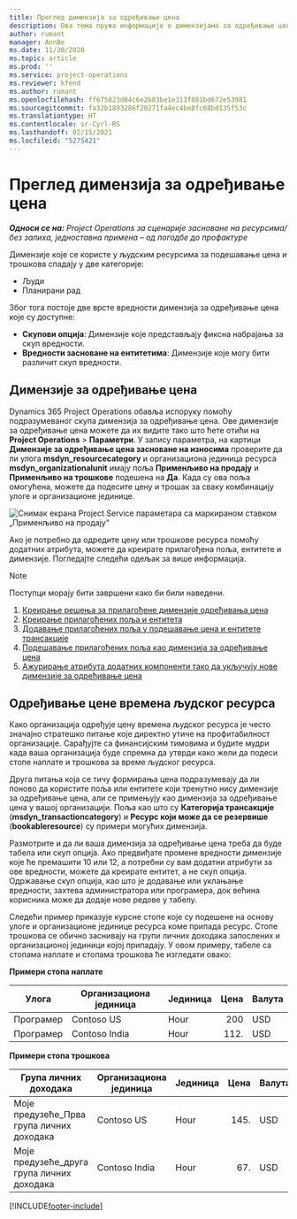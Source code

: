 ```yaml
---
title: Преглед димензија за одређивање цена
description: Ова тема пружа информације о димензијама за одређивање цена у услузи Dynamics 365 Project Operations.
author: rumant
manager: AnnBe
ms.date: 11/30/2020
ms.topic: article
ms.prod: ''
ms.service: project-operations
ms.reviewer: kfend
ms.author: rumant
ms.openlocfilehash: ff675823d84c6e2b83be1e313f881bd672e53981
ms.sourcegitcommit: fa32b1893286f20271fa4ec4be8fc68bd135f53c
ms.translationtype: HT
ms.contentlocale: sr-Cyrl-RS
ms.lasthandoff: 02/15/2021
ms.locfileid: "5275421"
---
```

# <a name="pricing-dimensions-overview"></a>Преглед димензија за одређивање цена

_**Односи се на:** Project Operations за сценарије засноване на ресурсима/без залиха, једноставна примена – од погодбе до профактуре_

Димензије које се користе у људским ресурсима за подешавање цена и трошкова спадају у две категорије:

- Људи
- Планирани рад

Због тога постоје две врсте вредности димензија за одређивање цена које су доступне:

- **Скупови опција**: Димензије које представљају фиксна набрајања за скуп вредности.
- **Вредности засноване на ентитетима**: Димензије које могу бити различит скуп вредности.

## <a name="pricing-dimensions"></a>Димензије за одређивање цена

Dynamics 365 Project Operations обавља испоруку помоћу подразумеваног скупа димензија за одређивање цена. Ове димензије за одређивање цена можете да их видите тако што ћете отићи на **Project Operations** > **Параметри**. У запису параметра, на картици **Димензије за одређивање цена засноване на износима** проверите да ли улога **msdyn_resourcecategory** и организациона јединица ресурса **msdyn_organizationalunit** имају поља **Применљиво на продају** и **Применљиво на трошкове** подешена на **Да**. Када су ова поља омогућена, можете да подесите цену и трошак за сваку комбинацију улоге и организационе јединице.

![Снимак екрана Project Service параметара са маркираном ставком „Применљиво на продају“](media/PS-OOB-parameters.png)

Ако је потребно да одредите цену или трошкове ресурса помоћу додатних атрибута, можете да креирате прилагођена поља, ентитете и димензије. Погледајте следећи одељак за више информација. 
  
  > [!NOTE]
  > Поступци морају бити завршени како би били наведени.

1. [Креирање решења за прилагођене димензије одређивања цена](../sales/create-solution-custompd.md)
2. [Креирање прилагођених поља и ентитета](create-custom-fields-entities-pricing-dimensions.md)
3. [Додавање прилагођених поља у подешавање цена и ентитете трансакције ](add-custom-fields-price-setup-transactional-entities.md)
4. [Подешавање прилагођених поља као димензија за одређивање цена ](set-up-custom-fields-pricing-dimensions.md)
5. [Ажурирање атрибута додатних компоненти тако да укључују нове димензије за одређивање цена](update-plugin-attributes-pd.md)


## <a name="pricing-human-resource-time"></a>Одређивање цене времена људског ресурса
Како организација одређује цену времена људског ресурса је често значајно стратешко питање које директно утиче на профитабилност организације. Сарађујте са финансијским тимовима и будите мудри када ваша организација буде спремна да утврди како жели да подеси стопе наплате и трошкова за време људског ресурса.

Друга питања која се тичу формирања цена подразумевају да ли поново да користите поља или ентитете који тренутно нису димензије за одређивање цена, али се примењују као димензија за одређивање цена у вашој организацији. Поља као што су **Категорија трансакције** (**msdyn_transactioncategory**) и **Ресурс који може да се резервише** (**bookableresource**) су примери могућих димензија. 

Размотрите и да ли ваша димензија за одређивање цена треба да буде табела или скуп опција. Ако предвиђате промене вредности димензије које ће премашити 10 или 12, а потребни су вам додатни атрибути за ове вредности, можете да креирате ентитет, а не скуп опција. Одржавање скуп опција, као што је додавање или уклањање вредности, захтева администратора или програмера, док већина корисника може да додаје нове редове у табелу.

Следећи пример приказује курсне стопе које су подешене на основу улоге и организационе јединице ресурса коме припада ресурс. Стопе трошкова се обично заснивају на групи личних доходака запослених и организационој јединици којој припадају. У овом примеру, табеле са стопама наплате и стопама трошкова ће изгледати овако:

**Примери стопа наплате**

| Улога        | Организациона јединица    |Јединица      |Цена      |Валута  |
| ------------|-------------|----------|----------:|----------|
| Програмер   | Contoso US  |Hour | 200|USD     |
| Програмер   | Contoso India |Hour|   112.|USD     |


**Примери стопа трошкова**

| Група личних доходака     | Организациона јединица    |Јединица      |Цена      |Валута  |
| ----------------|-------------|----------|----------:|----------|
| Моје предузеће_Прва група личних доходака | Contoso US  |Hour | 145.|USD     |
| Моје предузеће_друга група личних доходака | Contoso India |Hour|   67.|USD     |


[!INCLUDE[footer-include](../includes/footer-banner.md)]